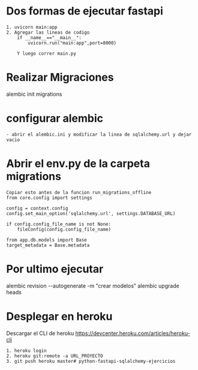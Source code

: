 # Dos formas de ejecutar fastapi
    1. uvicorn main:app
    2. Agregar las lineas de codigo 
        if __name__=="__main__":
            uvicorn.run("main:app",port=8000)
        
        Y luego correr main.py

# Realizar Migraciones

alembic init migrations

# configurar alembic
    - abrir el alembic.ini y modificar la linea de sqlalchemy.url y dejar vacio
# Abrir el env.py de la carpeta migrations
    Copiar esto antes de la funcion run_migrations_offline
    from core.config import settings

    config = context.config
    config.set_main_option('sqlalchemy.url', settings.DATABASE_URL)

    if config.config_file_name is not None:
        fileConfig(config.config_file_name)

    from app.db.models import Base
    target_metadata = Base.metadata
# Por ultimo ejecutar
alembic revision --autogenerate -m "crear modelos"
alembic upgrade heads

# Desplegar en heroku
Descargar el CLI de heroku
https://devcenter.heroku.com/articles/heroku-cli

    1. heroku login 
    2. heroku git:remote -a URL_PROYECTO
    3. git push heroku master#   p y t h o n - f a s t a p i - s q l a l c h e m y - e j e r c i c i o s  
 